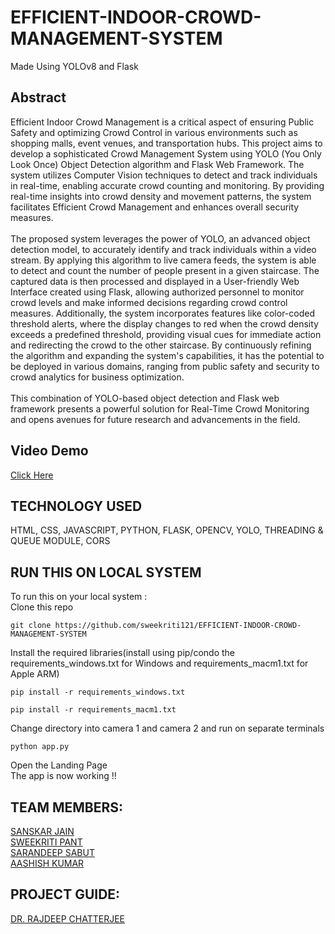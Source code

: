 # EFFICIENT-INDOOR-CROWD-MANAGEMENT-SYSTEM
Made Using YOLOv8 and Flask
## Abstract
Efficient Indoor Crowd Management is a critical aspect of ensuring Public Safety and optimizing Crowd Control in various environments such as shopping malls, event venues, and transportation hubs. This project aims to develop a sophisticated Crowd Management System using YOLO (You Only Look Once) Object Detection algorithm and Flask Web Framework. The system utilizes Computer Vision techniques to detect and track individuals in real-time, enabling accurate crowd counting and monitoring. By providing real-time insights into crowd density and movement patterns, the system facilitates Efficient Crowd Management and enhances overall security measures. <br> <br>
The proposed system leverages the power of YOLO, an advanced object detection model, to accurately identify and track individuals within a video stream. By applying this algorithm to live camera feeds, the system is able to detect and count the number of people present in a given staircase. The captured data is then processed and displayed in a User-friendly Web Interface created using Flask, allowing authorized personnel to monitor crowd levels and make informed decisions regarding crowd control measures. Additionally, the system incorporates features like color-coded threshold alerts, where the display changes to red when the crowd density exceeds a predefined threshold, providing visual cues for immediate action and redirecting the crowd to the other staircase. By continuously refining the algorithm and expanding the system's capabilities, it has the potential to be deployed in various domains, ranging from public safety and security to crowd analytics for business optimization. <br> <br>
This combination of YOLO-based object detection and Flask web framework presents a powerful solution for Real-Time Crowd Monitoring and opens avenues for future research and advancements in the field.
## Video Demo
[Click Here](https://www.youtube.com/watch?v=FGwYJ6DORIc)
## TECHNOLOGY USED
HTML, CSS, JAVASCRIPT, PYTHON, FLASK, OPENCV, YOLO, THREADING & QUEUE MODULE, CORS 
## RUN THIS ON LOCAL SYSTEM
To run this on your local system : <BR>
Clone this repo <BR>
```
git clone https://github.com/sweekriti121/EFFICIENT-INDOOR-CROWD-MANAGEMENT-SYSTEM
```
Install the required libraries(install using pip/condo the requirements_windows.txt for Windows and requirements_macm1.txt for Apple ARM)<BR>
```
pip install -r requirements_windows.txt  
```
```
pip install -r requirements_macm1.txt 
```
Change directory into camera 1 and camera 2 and run on separate terminals <BR>

```
python app.py
```
Open the Landing Page <BR>
The app is now working !!

## TEAM MEMBERS:
[SANSKAR JAIN](https://github.com/sanskarjain25) <BR>
[SWEEKRITI PANT](https://github.com/sweekriti121) <BR>
[SARANDEEP SABUT](https://github.com/Sarandeep07) <BR>
[AASHISH KUMAR](https://github.com/Aashish-Kmr) <BR>
## PROJECT GUIDE:
[DR. RAJDEEP CHATTERJEE](https://github.com/cserajdeep) <BR>
